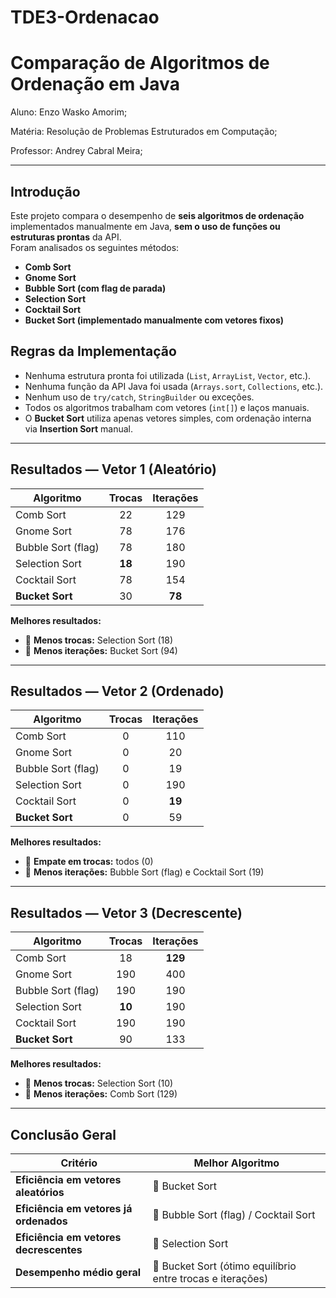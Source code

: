 # TDE3-Ordenacao
# Comparação de Algoritmos de Ordenação em Java

Aluno: Enzo Wasko Amorim;

Matéria: Resolução de Problemas Estruturados em Computação;

Professor: Andrey Cabral Meira;

---
## Introdução
Este projeto compara o desempenho de **seis algoritmos de ordenação** implementados manualmente em Java, **sem o uso de funções ou estruturas prontas** da API.  
Foram analisados os seguintes métodos:

- **Comb Sort**
- **Gnome Sort**
- **Bubble Sort (com flag de parada)**
- **Selection Sort**
- **Cocktail Sort**
- **Bucket Sort (implementado manualmente com vetores fixos)**

##  Regras da Implementação

- Nenhuma estrutura pronta foi utilizada (`List`, `ArrayList`, `Vector`, etc.).
- Nenhuma função da API Java foi usada (`Arrays.sort`, `Collections`, etc.).
- Nenhum uso de `try/catch`, `StringBuilder` ou exceções.
- Todos os algoritmos trabalham com vetores (`int[]`) e laços manuais.
- O **Bucket Sort** utiliza apenas vetores simples, com ordenação interna via **Insertion Sort** manual.

---

## Resultados — Vetor 1 (Aleatório)

| Algoritmo           | Trocas | Iterações |
|----------------------|:------:|:----------:|
| Comb Sort            | 22     | 129        |
| Gnome Sort           | 78     | 176        |
| Bubble Sort (flag)   | 78     | 180        |
| Selection Sort       | **18**     | 190        |
| Cocktail Sort        | 78     | 154        |
| **Bucket Sort**      | 30 | **78**    |

**Melhores resultados:**
- 🥇 **Menos trocas:** Selection Sort (18)
- 🥈 **Menos iterações:** Bucket Sort (94)

---

## Resultados — Vetor 2 (Ordenado)

| Algoritmo           | Trocas | Iterações |
|----------------------|:------:|:----------:|
| Comb Sort            | 0      | 110        |
| Gnome Sort           | 0      | 20         |
| Bubble Sort (flag)   | 0      | 19         |
| Selection Sort       | 0      | 190        |
| Cocktail Sort        | 0      | **19**         |
| **Bucket Sort**      | 0 | 59     |

**Melhores resultados:**
- 🥇 **Empate em trocas:** todos (0)
- 🥇 **Menos iterações:** Bubble Sort (flag) e Cocktail Sort (19)

---

## Resultados — Vetor 3 (Decrescente)

| Algoritmo           | Trocas | Iterações |
|----------------------|:------:|:----------:|
| Comb Sort            | 18     | **129**        |
| Gnome Sort           | 190    | 400        |
| Bubble Sort (flag)   | 190    | 190        |
| Selection Sort       | **10**     | 190        |
| Cocktail Sort        | 190    | 190        |
| **Bucket Sort**      | 90 | 133    |

**Melhores resultados:**
- 🥇 **Menos trocas:** Selection Sort (10)
- 🥈 **Menos iterações:** Comb Sort (129)

---

## Conclusão Geral

| Critério | Melhor Algoritmo |
|-----------|------------------|
| **Eficiência em vetores aleatórios** | 🥇 Bucket Sort |
| **Eficiência em vetores já ordenados** | 🥇 Bubble Sort (flag) / Cocktail Sort |
| **Eficiência em vetores decrescentes** | 🥇 Selection Sort |
| **Desempenho médio geral** | 🥇 Bucket Sort (ótimo equilíbrio entre trocas e iterações) |
